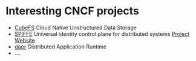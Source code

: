 # Interesting CNCF projects

- [CubeFS](https://cubefs.io/)  Cloud Native Unstructured Data Storage
- [SPIFFE](https://www.cncf.io/projects/spiffe/) Universal identity control plane for distributed systems
  [Project Website](https://spiffe.io/)
- [dapr](https://dapr.io/) Distributed Application Runtime
- ....
